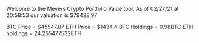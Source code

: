Welcome to the Meyers Crypto Portfolio Value tool. 
As of 02/27/21 at 20:58:53 our valuation is $79428.97 

BTC Price = $45547.87
 ETH Price = $1434.4
BTC Holdings = 0.98BTC
 ETH holdings = 24.255477532ETH 
